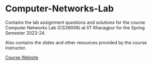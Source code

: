 # Computer-Networks-Lab

Contains the lab assignment questions and solutions for the course Computer Networks Lab (CS39006) at IIT Kharagpur for the Spring Semester 2023-24.

Also contains the slides and other resources provided by the course instructor.

[Course Website](https://cse.iitkgp.ac.in/~agupta/networks/index.html)
